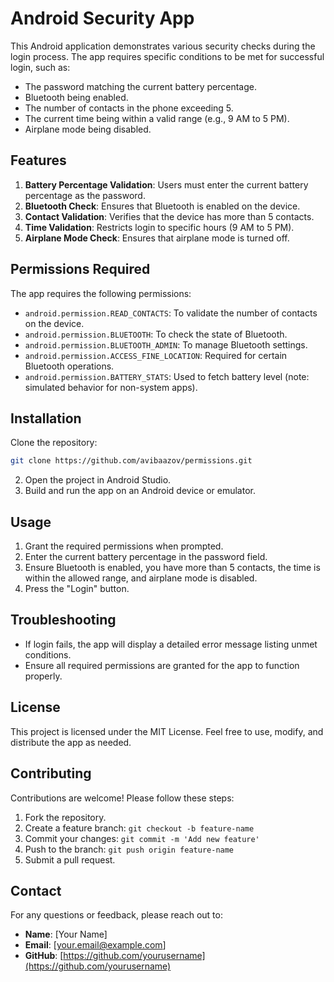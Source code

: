 # Android Security App

This Android application demonstrates various security checks during the login process. The app requires specific conditions to be met for successful login, such as:

- The password matching the current battery percentage.
- Bluetooth being enabled.
- The number of contacts in the phone exceeding 5.
- The current time being within a valid range (e.g., 9 AM to 5 PM).
- Airplane mode being disabled.

## Features

1. **Battery Percentage Validation**: Users must enter the current battery percentage as the password.
2. **Bluetooth Check**: Ensures that Bluetooth is enabled on the device.
3. **Contact Validation**: Verifies that the device has more than 5 contacts.
4. **Time Validation**: Restricts login to specific hours (9 AM to 5 PM).
5. **Airplane Mode Check**: Ensures that airplane mode is turned off.

## Permissions Required

The app requires the following permissions:

- `android.permission.READ_CONTACTS`: To validate the number of contacts on the device.
- `android.permission.BLUETOOTH`: To check the state of Bluetooth.
- `android.permission.BLUETOOTH_ADMIN`: To manage Bluetooth settings.
- `android.permission.ACCESS_FINE_LOCATION`: Required for certain Bluetooth operations.
- `android.permission.BATTERY_STATS`: Used to fetch battery level (note: simulated behavior for non-system apps).

## Installation

Clone the repository:
   ```bash
   git clone https://github.com/avibaazov/permissions.git
   ```
2. Open the project in Android Studio.
3. Build and run the app on an Android device or emulator.

## Usage

1. Grant the required permissions when prompted.
2. Enter the current battery percentage in the password field.
3. Ensure Bluetooth is enabled, you have more than 5 contacts, the time is within the allowed range, and airplane mode is disabled.
4. Press the "Login" button.

## Troubleshooting

- If login fails, the app will display a detailed error message listing unmet conditions.
- Ensure all required permissions are granted for the app to function properly.

## License

This project is licensed under the MIT License. Feel free to use, modify, and distribute the app as needed.

## Contributing

Contributions are welcome! Please follow these steps:

1. Fork the repository.
2. Create a feature branch: `git checkout -b feature-name`
3. Commit your changes: `git commit -m 'Add new feature'`
4. Push to the branch: `git push origin feature-name`
5. Submit a pull request.

## Contact

For any questions or feedback, please reach out to:

- **Name**: [Your Name]
- **Email**: [your.email@example.com]
- **GitHub**: [https://github.com/yourusername](https://github.com/yourusername)



